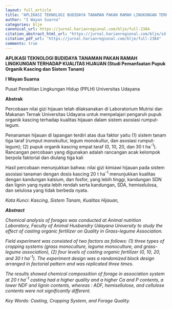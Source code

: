 ```yaml
---
layout: full_article
title: "APLIKASI TEKNOLOGI BUDIDAYA TANAMAN PAKAN RAMAH LINGKUNGAN TERHADAP KUALITAS HIJAUAN (Studi Pemanfaatan Pupuk Organik Kascing dan Sistem Tanam)"
author: "I Wayan Suarna"
categories: blje
canonical_url: https://jurnal.harianregional.com/blje/full-2384 
citation_abstract_html_url: "https://jurnal.harianregional.com/blje/id-2384"
citation_pdf_url: "https://jurnal.harianregional.com/blje/full-2384"  
comments: true
---
```


<p><span class="font1" style="font-weight:bold;">APLIKASI TEKNOLOGI BUDIDAYA TANAMAN PAKAN RAMAH LINGKUNGAN TERHADAP KUALITAS HIJAUAN (Studi Pemanfaatan Pupuk Organik Kascing dan Sistem Tanam)</span></p>
<p><span class="font1" style="font-weight:bold;">I Wayan Suarna</span></p>
<p><span class="font0">Pusat Penelitian Lingkungan Hidup (PPLH) Universitas Udayana</span></p>
<p><span class="font1" style="font-weight:bold;">Abstrak</span></p>
<p><span class="font1">Percobaan nilai gizi hijauan telah dilaksanakan di Laboratorium Mutrisi dan Makanan Ternak Universitas Udayana untuk mempelajari pengaruh pupuk organik kascing terhadap kualitas hijauan dalam sistem asosiasi rumput-legum.</span></p>
<p><span class="font1">Penanaman hijauan di lapangan terdiri atas dua faktor yaitu (1) sistem tanam tiga taraf (rumput monokultur, legum monokultur, dan asosiasi rumput-legum); (2) pupuk organik kascing empat taraf (0, 10, 20, dan 30 t ha<sup>-1</sup>). Rancangan percobaan yang digunakan adalah rancangan acak kelompok berpola faktorial dan diulang tiga kali</span></p>
<p><span class="font1">Hasil percobaan menunjukkan bahwa: nilai gizi kimiawi hijauan pada sistem asosiasi tanaman dengan dosis kascing 20 t ha<sup>-1</sup> menunjukkan kualitas dengan kandungan kalsium, dan fosfor, yang lebih tinggi, kandungan SDN dan lignin yang nyata lebih rendah serta kandungan, SDA, hemiselulosa, dan selulosa yang tidak berbeda nyata.</span></p>
<p><span class="font0" style="font-style:italic;">Kata Kunci: Kascing, Sistem Tanam, Kualitas Hijauan,</span></p>
<p><span class="font1" style="font-weight:bold;font-style:italic;">Abstract</span></p>
<p><span class="font1" style="font-style:italic;">Chemical analysis of forages was conducted at Animal nutrition Laboratory, Faculty of Animal Husbandry Udayana University to study the effect of casting organic fertilizer on Quality in Grass-legume Association.</span></p>
<p><span class="font1" style="font-style:italic;">Field experiment was consisted of two factors as follows: (1) three types of cropping systems (grass monoculture, legume monoculture, and grass-legume association), (2) four levels of casting organic fertilizer (0, 10, 20, and 30 t ha<sup>-1</sup>). The experiment design was a randomized block design arranged in factorial pattern and was replicated three times.</span></p>
<p><span class="font1" style="font-style:italic;">The results showed chemical compossition of forage in association system at 20 t ha<sup>-1</sup> casting had a higher quality and a higher Ca and P contents, a lower NDF and lignin contents, whereas : ADF, hemisellulose, and cellulose contents were not significantly different.</span></p>
<p><span class="font0" style="font-style:italic;">Key Words: Casting, Cropping System, and Forage Quality.</span></p>